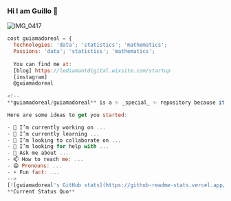### Hi I am Guillo 👋

![IMG_0417](https://user-images.githubusercontent.com/96705374/147861433-7259fa33-132a-452b-b4ba-2c87bb43be5d.JPG)

```js
cost guiamadoreal = { 
  Technologies: 'data'; 'statistics'; 'mathematics';
  Passions: 'data'; 'statistics'; 'mathematics';
  
  You can find me at:
  [blog] https://lediamantdigital.wixsite.com/startup
  [instagram] 
  @guiamadoreal
  
<!--
**guiamadoreal/guiamadoreal** is a ✨ _special_ ✨ repository because its `README.md` (this file) appears on your GitHub profile.

Here are some ideas to get you started:

- 🔭 I’m currently working on ...
- 🌱 I’m currently learning ...
- 👯 I’m looking to collaborate on ...
- 🤔 I’m looking for help with ...
- 💬 Ask me about ...
- 📫 How to reach me: ...
- 😄 Pronouns: ...
- ⚡ Fun fact: ...
-->
[![guiamadoreal's GitHub stats](https://github-readme-stats.vercel.app/api?username=guiamadoreal)](https://github.com/anuraghazra/github-readme-stats)
**Current Status Quo**
